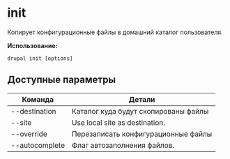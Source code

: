 # init
Копирует конфигурационные файлы в домашний каталог пользователя.

**Использование:**
```
drupal init [options]
```

## Доступные параметры
Команда | Детали
-------|-------------
--destination | Каталог куда будут скопированы файлы
--site | Use local site as destination.
--override | Перезаписать конфигурационные файлы
--autocomplete | Флаг автозаполнения файлов.
